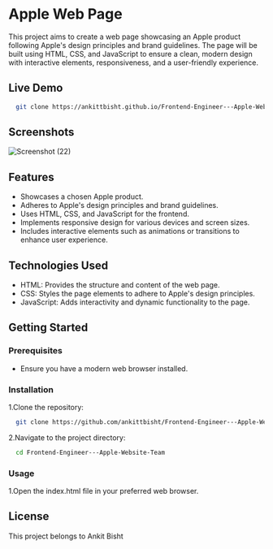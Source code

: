
# Apple Web Page


This project aims to create a web page showcasing an Apple product following Apple's design principles and brand guidelines. The page will be built using HTML, CSS, and JavaScript to ensure a clean, modern design with interactive elements, responsiveness, and a user-friendly experience.
## Live Demo
```bash
  git clone https://ankittbisht.github.io/Frontend-Engineer---Apple-Website-Team/
```

## Screenshots
![Screenshot (22)](https://github.com/ankittbisht/Frontend-Engineer---Apple-Website-Team/assets/110447589/bf695fe3-658a-4964-9ae9-0b95d9759023)


## Features

- Showcases a chosen Apple product.
- Adheres to Apple's design principles and brand guidelines.
- Uses HTML, CSS, and JavaScript for the frontend.
- Implements responsive design for various devices and screen sizes.
- Includes interactive elements such as animations or transitions to enhance user experience.

## Technologies Used
- HTML: Provides the structure and content of the web page.
- CSS: Styles the page elements to adhere to Apple's design principles.
- JavaScript: Adds interactivity and dynamic functionality to the page.
## Getting Started

### Prerequisites
- Ensure you have a modern web browser installed.
### Installation
 1.Clone the repository:

 
```bash
  git clone https://github.com/ankittbisht/Frontend-Engineer---Apple-Website-Team
```
2.Navigate to the project directory:
```bash
  cd Frontend-Engineer---Apple-Website-Team
```
### Usage
1.Open the index.html file in your preferred web browser.


## License

This project belongs to Ankit Bisht

